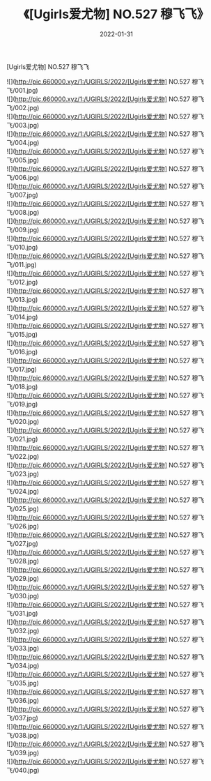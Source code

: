 ﻿---
layout: post
title:  《[Ugirls爱尤物] NO.527 穆飞飞》
date:   2022-01-31
img: http://pic.660000.xyz/1:/UGIRLS/2022/[Ugirls爱尤物] NO.527 穆飞飞/000.jpg
categories: [美女, 清纯, 唯美]
---

[Ugirls爱尤物] NO.527 穆飞飞

 ![](http://pic.660000.xyz/1:/UGIRLS/2022/[Ugirls爱尤物] NO.527 穆飞飞/001.jpg) <br>![](http://pic.660000.xyz/1:/UGIRLS/2022/[Ugirls爱尤物] NO.527 穆飞飞/002.jpg) <br>![](http://pic.660000.xyz/1:/UGIRLS/2022/[Ugirls爱尤物] NO.527 穆飞飞/003.jpg) <br>![](http://pic.660000.xyz/1:/UGIRLS/2022/[Ugirls爱尤物] NO.527 穆飞飞/004.jpg) <br>![](http://pic.660000.xyz/1:/UGIRLS/2022/[Ugirls爱尤物] NO.527 穆飞飞/005.jpg) <br>![](http://pic.660000.xyz/1:/UGIRLS/2022/[Ugirls爱尤物] NO.527 穆飞飞/006.jpg) <br>![](http://pic.660000.xyz/1:/UGIRLS/2022/[Ugirls爱尤物] NO.527 穆飞飞/007.jpg) <br>![](http://pic.660000.xyz/1:/UGIRLS/2022/[Ugirls爱尤物] NO.527 穆飞飞/008.jpg) <br>![](http://pic.660000.xyz/1:/UGIRLS/2022/[Ugirls爱尤物] NO.527 穆飞飞/009.jpg) <br>![](http://pic.660000.xyz/1:/UGIRLS/2022/[Ugirls爱尤物] NO.527 穆飞飞/010.jpg) <br>![](http://pic.660000.xyz/1:/UGIRLS/2022/[Ugirls爱尤物] NO.527 穆飞飞/011.jpg) <br>![](http://pic.660000.xyz/1:/UGIRLS/2022/[Ugirls爱尤物] NO.527 穆飞飞/012.jpg) <br>![](http://pic.660000.xyz/1:/UGIRLS/2022/[Ugirls爱尤物] NO.527 穆飞飞/013.jpg) <br>![](http://pic.660000.xyz/1:/UGIRLS/2022/[Ugirls爱尤物] NO.527 穆飞飞/014.jpg) <br>![](http://pic.660000.xyz/1:/UGIRLS/2022/[Ugirls爱尤物] NO.527 穆飞飞/015.jpg) <br>![](http://pic.660000.xyz/1:/UGIRLS/2022/[Ugirls爱尤物] NO.527 穆飞飞/016.jpg) <br>![](http://pic.660000.xyz/1:/UGIRLS/2022/[Ugirls爱尤物] NO.527 穆飞飞/017.jpg) <br>![](http://pic.660000.xyz/1:/UGIRLS/2022/[Ugirls爱尤物] NO.527 穆飞飞/018.jpg) <br>![](http://pic.660000.xyz/1:/UGIRLS/2022/[Ugirls爱尤物] NO.527 穆飞飞/019.jpg) <br>![](http://pic.660000.xyz/1:/UGIRLS/2022/[Ugirls爱尤物] NO.527 穆飞飞/020.jpg) <br>![](http://pic.660000.xyz/1:/UGIRLS/2022/[Ugirls爱尤物] NO.527 穆飞飞/021.jpg) <br>![](http://pic.660000.xyz/1:/UGIRLS/2022/[Ugirls爱尤物] NO.527 穆飞飞/022.jpg) <br>![](http://pic.660000.xyz/1:/UGIRLS/2022/[Ugirls爱尤物] NO.527 穆飞飞/023.jpg) <br>![](http://pic.660000.xyz/1:/UGIRLS/2022/[Ugirls爱尤物] NO.527 穆飞飞/024.jpg) <br>![](http://pic.660000.xyz/1:/UGIRLS/2022/[Ugirls爱尤物] NO.527 穆飞飞/025.jpg) <br>![](http://pic.660000.xyz/1:/UGIRLS/2022/[Ugirls爱尤物] NO.527 穆飞飞/026.jpg) <br>![](http://pic.660000.xyz/1:/UGIRLS/2022/[Ugirls爱尤物] NO.527 穆飞飞/027.jpg) <br>![](http://pic.660000.xyz/1:/UGIRLS/2022/[Ugirls爱尤物] NO.527 穆飞飞/028.jpg) <br>![](http://pic.660000.xyz/1:/UGIRLS/2022/[Ugirls爱尤物] NO.527 穆飞飞/029.jpg) <br>![](http://pic.660000.xyz/1:/UGIRLS/2022/[Ugirls爱尤物] NO.527 穆飞飞/030.jpg) <br>![](http://pic.660000.xyz/1:/UGIRLS/2022/[Ugirls爱尤物] NO.527 穆飞飞/031.jpg) <br>![](http://pic.660000.xyz/1:/UGIRLS/2022/[Ugirls爱尤物] NO.527 穆飞飞/032.jpg) <br>![](http://pic.660000.xyz/1:/UGIRLS/2022/[Ugirls爱尤物] NO.527 穆飞飞/033.jpg) <br>![](http://pic.660000.xyz/1:/UGIRLS/2022/[Ugirls爱尤物] NO.527 穆飞飞/034.jpg) <br>![](http://pic.660000.xyz/1:/UGIRLS/2022/[Ugirls爱尤物] NO.527 穆飞飞/035.jpg) <br>![](http://pic.660000.xyz/1:/UGIRLS/2022/[Ugirls爱尤物] NO.527 穆飞飞/036.jpg) <br>![](http://pic.660000.xyz/1:/UGIRLS/2022/[Ugirls爱尤物] NO.527 穆飞飞/037.jpg) <br>![](http://pic.660000.xyz/1:/UGIRLS/2022/[Ugirls爱尤物] NO.527 穆飞飞/038.jpg) <br>![](http://pic.660000.xyz/1:/UGIRLS/2022/[Ugirls爱尤物] NO.527 穆飞飞/039.jpg) <br>![](http://pic.660000.xyz/1:/UGIRLS/2022/[Ugirls爱尤物] NO.527 穆飞飞/040.jpg) <br>